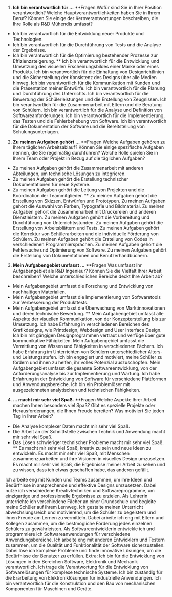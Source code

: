 1. **Ich bin verantwortlich für ...** 
**Fragen
Wofür sind Sie in Ihrer Position verantwortlich?
Welche Hauptverantwortlichkeiten haben Sie in Ihrem Beruf?
Können Sie einige der Kernverantwortungen beschreiben, die Ihre Rolle als R&D Mühendis umfasst?
- Ich bin verantwortlich für die Entwicklung neuer Produkte und Technologien.
- Ich bin verantwortlich für die Durchführung von Tests und die Analyse der Ergebnisse.
- Ich bin verantwortlich für die Optimierung bestehender Prozesse zur Effizienzsteigerung. 
**
Ich bin verantwortlich für die Entwicklung und Umsetzung des visuellen Erscheinungsbildes einer Marke oder eines Produkts. 
Ich bin verantwortlich für die Einhaltung von Designrichtlinien und die Sicherstellung der Konsistenz des Designs über alle Medien hinweg. 
Ich bin verantwortlich für die Kommunikation mit Kunden und die Präsentation meiner Entwürfe. 
Ich bin verantwortlich für die Planung und Durchführung des Unterrichts. 
Ich bin verantwortlich für die Bewertung der Schülerleistungen und die Erstellung von Zeugnissen. 
Ich bin verantwortlich für die Zusammenarbeit mit Eltern und die Beratung von Schülern. 
Ich bin verantwortlich für die Analyse und Definition von Softwareanforderungen. 
Ich bin verantwortlich für die Implementierung, das Testen und die Fehlerbehebung von Software. 
Ich bin verantwortlich für die Dokumentation der Software und die Bereitstellung von Schulungsunterlagen. 
2. **Zu meinen Aufgaben gehört ...** 
**Fragen
Welche Aufgaben gehören zu Ihrem täglichen Arbeitsablauf?
Können Sie einige spezifische Aufgaben nennen, die Sie regelmäßig durchführen?
Welche Rolle spielen Sie in Ihrem Team oder Projekt in Bezug auf die täglichen Aufgaben?
- Zu meinen Aufgaben gehört die Zusammenarbeit mit anderen Abteilungen, um technische Lösungen zu integrieren.
- Zu meinen Aufgaben gehört die Erstellung technischer Dokumentationen für neue Systeme.
- Zu meinen Aufgaben gehört die Leitung von Projekten und die Koordination der Teammitglieder. 
**
Zu meinen Aufgaben gehört die Erstellung von Skizzen, Entwürfen und Prototypen. 
Zu meinen Aufgaben gehört die Auswahl von Farben, Typografie und Bildmaterial. 
Zu meinen Aufgaben gehört die Zusammenarbeit mit Druckereien und anderen Dienstleistern. 
Zu meinen Aufgaben gehört die Vorbereitung und Durchführung von Unterrichtsstunden. 
Zu meinen Aufgaben gehört die Erstellung von Arbeitsblättern und Tests. 
Zu meinen Aufgaben gehört die Korrektur von Schülerarbeiten und die individuelle Förderung von Schülern. 
Zu meinen Aufgaben gehört die Erstellung von Codes in verschiedenen Programmiersprachen. 
Zu meinen Aufgaben gehört die Fehlersuche und Optimierung von Software. 
Zu meinen Aufgaben gehört die Erstellung von Dokumentationen und Benutzerhandbüchern. 
3. **Mein Aufgabengebiet umfasst ...** 
**Fragen
Was umfasst Ihr Aufgabengebiet als R&D Ingenieur?
Können Sie die Vielfalt Ihrer Arbeit beschreiben?
Welche unterschiedlichen Bereiche deckt Ihre Arbeit ab?
- Mein Aufgabengebiet umfasst die Forschung und Entwicklung von nachhaltigen Materialien.
- Mein Aufgabengebiet umfasst die Implementierung von Softwaretools zur Verbesserung der Produkttests.
- Mein Aufgabengebiet umfasst die Überwachung von Marktinnovationen und deren technische Bewertung. 
**
Mein Aufgabengebiet umfasst alle Aspekte der visuellen Kommunikation, von der Konzepterstellung bis zur Umsetzung. 
Ich habe Erfahrung in verschiedenen Bereichen des Grafikdesigns, wie Printdesign, Webdesign und User Interface Design. 
Ich bin mit gängigen Designprogrammen vertraut und verfüge über gute kommunikative Fähigkeiten. 
Mein Aufgabengebiet umfasst die Vermittlung von Wissen und Fähigkeiten in verschiedenen Fächern. 
Ich habe Erfahrung im Unterrichten von Schülern unterschiedlicher Alters- und Leistungsstufen. 
Ich bin engagiert und motiviert, meine Schüler zu fördern und ihnen zu helfen, ihr volles Potenzial auszuschöpfen. 
Mein Aufgabengebiet umfasst die gesamte Softwareentwicklung, von der Anforderungsanalyse bis zur Implementierung und Wartung. 
Ich habe Erfahrung in der Entwicklung von Software für verschiedene Plattformen und Anwendungsbereiche. 
Ich bin ein Problemlöser mit ausgezeichneten analytischen und technischen Fähigkeiten. 
4. **... macht mir sehr viel Spaß.** 
**Fragen
Welche Aspekte Ihrer Arbeit machen Ihnen besonders viel Spaß?
Gibt es spezielle Projekte oder Herausforderungen, die Ihnen Freude bereiten?
Was motiviert Sie jeden Tag in Ihrer Arbeit?
- Die Analyse komplexer Daten macht mir sehr viel Spaß.
- Die Arbeit an der Schnittstelle zwischen Technik und Anwendung macht mir sehr viel Spaß.
- Das Lösen schwieriger technischer Probleme macht mir sehr viel Spaß.
**
Es macht mir sehr viel Spaß, kreativ zu sein und neue Ideen zu entwickeln. 
Es macht mir sehr viel Spaß, mit Menschen zusammenzuarbeiten und ihre Visionen in visuelles Design umzusetzen. 
Es macht mir sehr viel Spaß, die Ergebnisse meiner Arbeit zu sehen und zu wissen, dass ich etwas geschaffen habe, das anderen gefällt. 

Ich arbeite eng mit Kunden und Teams zusammen, um ihre Ideen und Bedürfnisse in ansprechende und effektive Designs umzusetzen. 
Dabei nutze ich verschiedene Kreativtechniken und Softwareprogramme, um einzigartige und professionelle Ergebnisse zu erzielen. 
Als Lehrerin unterrichte ich verschiedene Fächer an einer Grundschule und begleite meine Schüler auf ihrem Lernweg. 
Ich gestalte meinen Unterricht abwechslungsreich und motivierend, um die Schüler zu begeistern und ihnen Freude am Lernen zu vermitteln. 
Dabei arbeite ich eng mit Eltern und Kollegen zusammen, um die bestmögliche Förderung jedes einzelnen Schülers zu gewährleisten. 
Als Softwareentwicklerin entwickle ich und programmiere ich Softwareanwendungen für verschiedene Anwendungsbereiche. 
Ich arbeite eng mit anderen Entwicklern und Testern zusammen, um die Qualität und Funktionalität der Software sicherzustellen. 
Dabei löse ich komplexe Probleme und finde innovative Lösungen, um die Bedürfnisse der Benutzer zu erfüllen. 
Extra:
Ich bin für die Entwicklung von Lösungen in den Bereichen Software, Elektronik und Mechanik verantwortlich.
Ich trage die Verantwortung für die Entwicklung von Softwarelösungen für komplexe technische Systeme. 
Ich bin zuständig für die Erarbeitung von Elektroniklösungen für industrielle Anwendungen. 
Ich bin verantwortlich für die Konstruktion und den Bau von mechanischen Komponenten für Maschinen und Geräte. 
